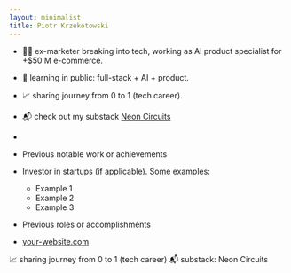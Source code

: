 ```yaml
---
layout: minimalist
title: Piotr Krzekotowski
---
```


* 👨‍💻 ex-marketer breaking into tech, working as AI product specialist for +$50 M e-commerce.
* 🌱 learning in public: full-stack + AI + product.
* 📈 sharing journey from 0 to 1 (tech career).
* 📬 check out my substack [Neon Circuits](https://neoncircuits.substack.com/)
*


* Previous notable work or achievements
* Investor in startups (if applicable). Some examples:
  * Example 1
  * Example 2
  * Example 3
* Previous roles or accomplishments
* [your-website.com](https://your-website.com)

📈 sharing journey from 0 to 1 (tech career)
📬 substack: Neon Circuits
